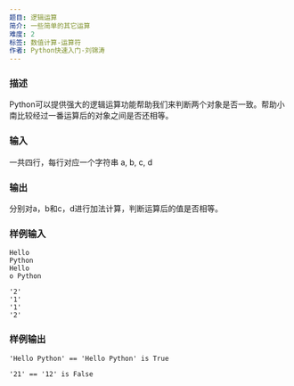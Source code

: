 ```yaml
---
题目: 逻辑运算
简介: 一些简单的其它运算
难度: 2
标签: 数值计算-运算符
作者: Python快速入门-刘锦涛
---
```


### 描述

Python可以提供强大的逻辑运算功能帮助我们来判断两个对象是否一致。帮助小南比较经过一番运算后的对象之间是否还相等。

### 输入

一共四行，每行对应一个字符串 a, b, c, d

### 输出

分别对a，b和c，d进行加法计算，判断运算后的值是否相等。

### 样例输入

```
Hello 
Python
Hello
o Python
```

```
'2'
'1'
'1'
'2'
```

### 样例输出

```
'Hello Python' == 'Hello Python' is True
```

```
'21' == '12' is False
```
